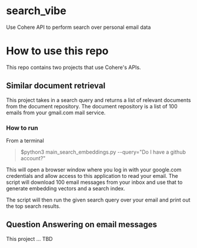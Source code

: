 # search_vibe
Use Cohere API to perform search over personal email data

# How to use this repo

This repo contains two projects that use Cohere's APIs.

## Similar document retrieval 

This project takes in a search query and returns a list of relevant documents from the document repository. The document repository is a list of 100 emails from your gmail.com mail service.

### How to run

From a terminal

> $python3 main_search_embeddings.py --query="Do I have a github account?"

This will open a browser window where you log in with your google.com credentials and allow access to this application to read your email. The script will download 100 email messages from your inbox and use that to generate embedding vectors and a search index.

The script will then run the given search query over your email and print out the top search results.

## Question Answering on email messages

This project ... TBD
